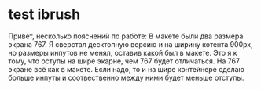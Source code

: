 # test ibrush
Привет, несколько пояснений по работе:
В макете были два размера экрана 767. Я сверстал десктопную версию и на ширину котента 900рх, но размеры инпутов не менял, оставив какой был в макете. Это я к тому, что оступы на шире экарне, чем 767 будет отличаться. На 767 экране всё как в макете. Если надо, то и на шире контейнере сделаю больше инпуты и соотвественно между ними будет меньше отступы.
